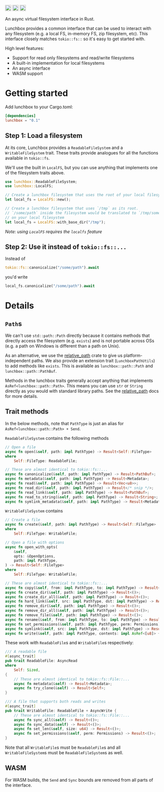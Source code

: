 [<img alt="github" src="https://img.shields.io/badge/github-vivekpanyam/lunchbox-8da0cb?style=for-the-badge&logo=github" height="20">](https://github.com/vivekpanyam/lunchbox)
[<img alt="crates.io" src="https://img.shields.io/crates/v/lunchbox.svg?style=for-the-badge&logo=rust" height="20">](https://crates.io/crates/lunchbox)
[<img alt="docs.rs" src="https://img.shields.io/badge/docs.rs-lunchbox-66c2a5?style=for-the-badge&logo=docs.rs" height="20">](https://docs.rs/lunchbox)

An async virtual filesystem interface in Rust.

Lunchbox provides a common interface that can be used to interact with any filesystem (e.g. a local FS, in-memory FS, zip filesystem, etc). This interface closely matches `tokio::fs::` so it's easy to get started with.

High level features:
- Support for read only filesystems and read/write filesystems
- A built-in implementation for local filesystems
- An async interface
- WASM support


# Getting started

Add lunchbox to your Cargo.toml:

```toml
[dependencies]
lunchbox = "0.1"
```

## Step 1: Load a filesystem

At its core, Lunchbox provides a `ReadableFileSystem` and a `WritableFileSystem` trait. These traits provide analogues for all the functions available in `tokio::fs`.

We'll use the built in `LocalFS`, but you can use anything that implements one of the filesystem traits above.

```rust
use lunchbox::ReadableFileSystem;
use lunchbox::LocalFS;

// Create a lunchbox filesystem that uses the root of your local filesystem as its root
let local_fs = LocalFS::new();

// Create a lunchbox filesystem that uses `/tmp` as its root.
// `/some/path` inside the filesystem would be translated to `/tmp/some/path`
// on your local filesystem
let local_fs = LocalFS::with_base_dir("/tmp");
```

*Note: using `LocalFS` requires the `localfs` feature*

## Step 2: Use it instead of `tokio::fs::...`

Instead of
```rust
tokio::fs::canonicalize("/some/path").await
```

you'd write

```rust
local_fs.canonicalize("/some/path").await
```

# Details

## `Path`s

We can't use `std::path::Path` directly because it contains methods that directly access the filesystem (e.g. `exists`) and is not portable across OSs (e.g. a path on Windows is different than a path on Unix).

As an alternative, we use the [relative_path](https://docs.rs/relative-path/1.7.2/relative_path/index.html) crate to give us platform-independent paths. We also provide an extension trait (`LunchboxPathUtils`) to add methods like `exists`. This is available as `lunchbox::path::Path` and `lunchbox::path::PathBuf`.

Methods in the lunchbox traits generally accept anything that implements `AsRef<lunchbox::path::Path>`. This means you can use `str` or `String` directly as you would with standard library paths. See the [relative_path](https://docs.rs/relative-path/1.7.2/relative_path/index.html) docs for more details.

## Trait methods

In the below methods, note that `PathType` is just an alias for `AsRef<lunchbox::path::Path> + Send`.

`ReadableFileSystem` contains the following methods
```rust
// Open a file
async fn open(&self, path: impl PathType) -> Result<Self::FileType>
where
    Self::FileType: ReadableFile;

// These are almost identical to tokio::fs::...
async fn canonicalize(&self, path: impl PathType) -> Result<PathBuf>;
async fn metadata(&self, path: impl PathType) -> Result<Metadata>;
async fn read(&self, path: impl PathType) -> Result<Vec<u8>>;
async fn read_dir(&self, path: impl PathType) -> Result</* snip */>;
async fn read_link(&self, path: impl PathType) -> Result<PathBuf>;
async fn read_to_string(&self, path: impl PathType) -> Result<String>;
async fn symlink_metadata(&self, path: impl PathType) -> Result<Metadata>;
```

`WritableFileSystem` contains
```rust
// Create a file
async fn create(&self, path: impl PathType) -> Result<Self::FileType>
where
    Self::FileType: WritableFile;

// Open a file with options
async fn open_with_opts(
    &self,
    opts: &OpenOptions,
    path: impl PathType,
) -> Result<Self::FileType>
where
    Self::FileType: WritableFile;

// These are almost identical to tokio::fs::...
async fn copy(&self, from: impl PathType, to: impl PathType) -> Result<u64>;
async fn create_dir(&self, path: impl PathType) -> Result<()>;
async fn create_dir_all(&self, path: impl PathType) -> Result<()>;
async fn hard_link(&self, src: impl PathType, dst: impl PathType) -> Result<()>;
async fn remove_dir(&self, path: impl PathType) -> Result<()>;
async fn remove_dir_all(&self, path: impl PathType) -> Result<()>;
async fn remove_file(&self, path: impl PathType) -> Result<()>;
async fn rename(&self, from: impl PathType, to: impl PathType) -> Result<()>;
async fn set_permissions(&self, path: impl PathType, perm: Permissions) -> Result<()>;
async fn symlink(&self, src: impl PathType, dst: impl PathType) -> Result<()>;
async fn write(&self, path: impl PathType, contents: impl AsRef<[u8]> + Send) -> Result<()>;
```

These work with `ReadableFile`s and `WritableFile`s respectively:

```rust
/// A readable file
#[async_trait]
pub trait ReadableFile: AsyncRead
where
    Self: Sized,
{
    // These are almost identical to tokio::fs::File::...
    async fn metadata(&self) -> Result<Metadata>;
    async fn try_clone(&self) -> Result<Self>;
}

/// A file that supports both reads and writes
#[async_trait]
pub trait WritableFile: ReadableFile + AsyncWrite {
    // These are almost identical to tokio::fs::File::...
    async fn sync_all(&self) -> Result<()>;
    async fn sync_data(&self) -> Result<()>;
    async fn set_len(&self, size: u64) -> Result<()>;
    async fn set_permissions(&self, perm: Permissions) -> Result<()>;
}
```

Note that all `WritableFile`s must be `ReadableFile`s and all `WritableFileSystem`s must be `ReadableFileSystem`s as well.

## WASM

For WASM builds, the `Send` and `Sync` bounds are removed from all parts of the interface.
